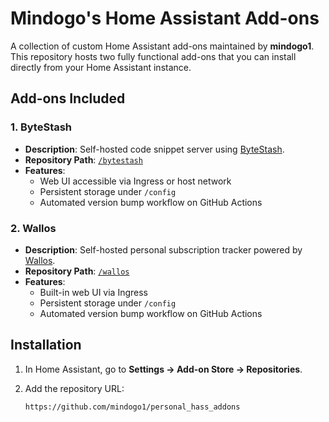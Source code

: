 # Mindogo's Home Assistant Add-ons

A collection of custom Home Assistant add-ons maintained by **mindogo1**. This repository hosts two fully functional add-ons that you can install directly from your Home Assistant instance.

## Add-ons Included

### 1. ByteStash
- **Description**: Self-hosted code snippet server using [ByteStash](https://github.com/jordan-dalby/ByteStash).
- **Repository Path**: [`/bytestash`](./bytestash)
- **Features**:
  - Web UI accessible via Ingress or host network  
  - Persistent storage under `/config`  
  - Automated version bump workflow on GitHub Actions  

### 2. Wallos
- **Description**: Self-hosted personal subscription tracker powered by [Wallos](https://github.com/ellite/Wallos).
- **Repository Path**: [`/wallos`](./wallos)
- **Features**:
  - Built-in web UI via Ingress  
  - Persistent storage under `/config`  
  - Automated version bump workflow on GitHub Actions  

## Installation

1. In Home Assistant, go to **Settings → Add-on Store → Repositories**.  
2. Add the repository URL:

   ```text
   https://github.com/mindogo1/personal_hass_addons
